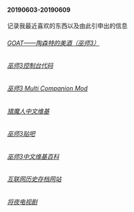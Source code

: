 #### 20190603-20190609
记录我最近喜欢的东西以及由此引申出的信息
###### [GOAT——陶森特的美酒（巫师3）](https://zhuanlan.zhihu.com/p/57379622)
###### [巫师3控制台代码](https://www.3dmgame.com/gl/3685008.html)
###### [巫师3 Multi Companion Mod](https://www.nexusmods.com/witcher3/mods/2459/?tab=description)
###### [猎魔人中文维基](https://witcher.huijiwiki.com/wiki/%E9%A6%96%E9%A1%B5)
###### [巫师3贴吧](https://tieba.baidu.com/f?kw=%E5%B7%AB%E5%B8%883&ie=utf-8)
###### [巫师3中文维基百科](https://zh.wikipedia.org/zh-hans/%E5%B7%AB%E5%B8%883%EF%BC%9A%E7%8B%82%E7%8C%8E)
###### [互联网历史存档网站](https://web.archive.org)
###### [将夜电视剧](http://v.qq.com/detail/r/rpup19lfbuf2skc.html?ptag=10523)
